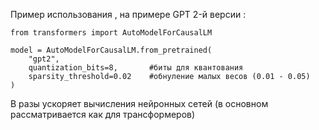 Пример использования , на примере GPT 2-й версии :

    from transformers import AutoModelForCausalLM

    model = AutoModelForCausalLM.from_pretrained(
        "gpt2",
        quantization_bits=8,       #биты для квантования
        sparsity_threshold=0.02    #обнуление малых весов (0.01 - 0.05)
    )

В разы ускоряет вычисления нейронных сетей (в основном рассматривается как для трансформеров)